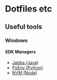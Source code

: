 # Dotfiles etc

## Useful tools

### Windows

#### SDK Managers

* [Jabba (Java)](https://github.com/shyiko/jabba)
* [PyEnv (Python)](https://github.com/pyenv-win/pyenv-win)
* [NVM (Node)](https://github.com/coreybutler/nvm-windows)